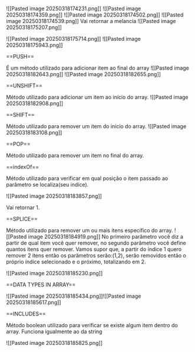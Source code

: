 ![[Pasted image 20250318174231.png]]
![[Pasted image 20250318174359.png]]
![[Pasted image 20250318174502.png]]
![[Pasted image 20250318174539.png]]
Vai retornar a melancia
![[Pasted image 20250318175207.png]]

![[Pasted image 20250318175714.png]]
![[Pasted image 20250318175943.png]]

==PUSH==

É um método utilizado para adicionar item ao final do array
![[Pasted image 20250318182643.png]]
![[Pasted image 20250318182655.png]]


==UNSHIFT==

Método utilizado para adicionar um item ao início do array.
![[Pasted image 20250318182908.png]]

==SHIFT==

Método utilizado para remover um item do início do array.
![[Pasted image 20250318183108.png]]

==POP==

Método utilizado para remover um item no final do array.

==indexOf==

Método utilizado para verificar em qual posição o item passado ao parâmetro se localiza(seu indíce).

![[Pasted image 20250318183857.png]]

Vai retornar 1.

==SPLICE==

Método utilizado para remover um ou mais itens específico do array.
![[Pasted image 20250318184919.png]]
No primeiro parâmetro você diz a partir de qual item você quer remover, no segundo parâmetro você define quantos itens quer remover. Vamos supor que, a partir do índice 1 quero remover 2 itens então os parâmetros serão:(1,2), serão removidos então o próprio índice selecionado e o próximo, totalizando em 2.

![[Pasted image 20250318185230.png]]


==DATA TYPES IN ARRAY==

![[Pasted image 20250318185434.png]]![[Pasted image 20250318185617.png]]

==INCLUDES==

Método boolean utilizado para verificar se existe algum item dentro do array. Funciona igualmente ao da string

![[Pasted image 20250318185825.png]]